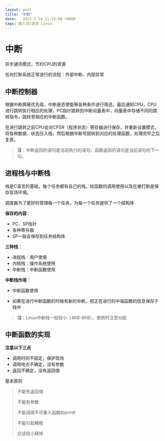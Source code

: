 ```yaml
---
layout: post
title: "中断"
date:   2022-7-24 11:29:08 +0800
tags: 嵌入式C语言 Linux
---
```


# 中断

异步通讯模式，节约CPU的资源

任何打断系统正常进行的流程：外部中断、内部异常

## 中断控制器

根据中断屏蔽优先级，中断是否使能等各种条件进行筛选，最后通知CPU，CPU进行跳转执行相应的处理，PC指针跳转到中断向量表中，向量表中存储不同的跳转指令，跳转至相应的中断函数。

在进行跳转之前CPU会对CPSR（程序状态）寄存器进行保存，并重新设置模式，将各种数据、状态压入栈，然后根据中断号跳转到对应的处理函数，处理完毕之后复原。

>  **注**：中断返回的语句是当前执行的语句，函数返回的语句是当前语句的下一句。



## 进程栈与中断栈

栈是C语言的基础，每个任务都有自己的栈，给函数的调用使用以及在被打断是保存现场环境。

调度器为了更好的管理每一个任务，为每一个任务提供了一个结构体

**保存的内容**：

+ PC、SP指针
+ 各种寄存器
+ SP一般会保存到任务结构体

**三种栈**：

+ 进程栈：用户使用
+ 内核栈：操作系统使用
+ 中断栈：中断函数使用

**中断栈作用**：

+ 中断函数使用

+ 如果在进行中断函数的时候有新的中断，把正在进行的中端函数的信息保存于栈中



> **注**：Linux中断栈一般较小（4KB-8KB），使用时注意分配



##  中断函数的实现

**注意以下三点**

+ 调用时间不固定，保护现场
+ 调用地点不确定，没有参数
+ 返回不确定，没有返回值

基本原则

> 不能有返回值
>
> 不能有参数
>
> 不能调用不可重入函数如printf
>
> 不能引起睡眠
>
> 应该短小精悍

